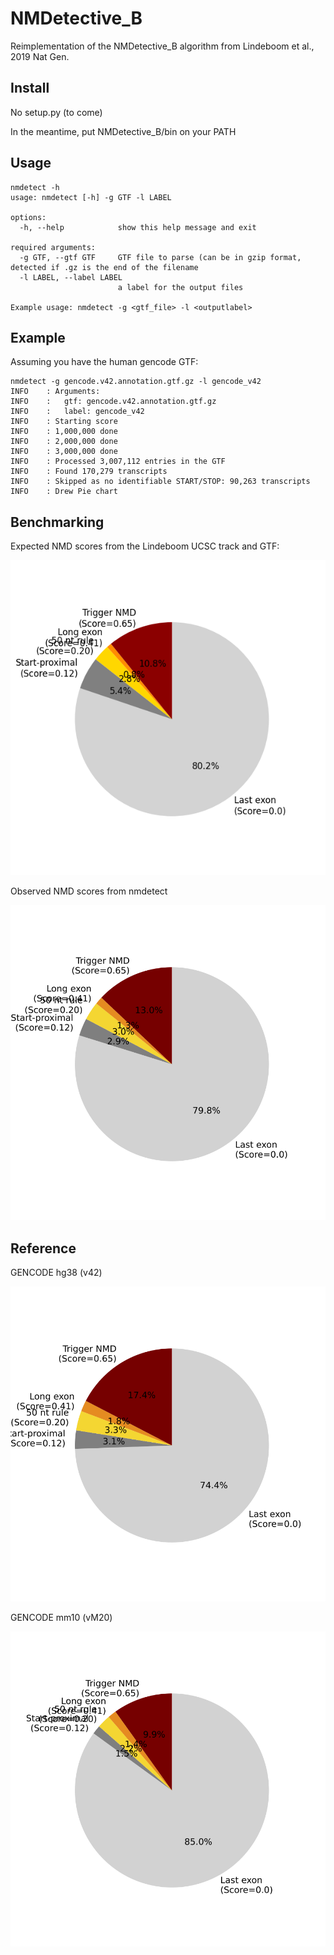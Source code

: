 # NMDetective_B
Reimplementation of the NMDetective_B algorithm from Lindeboom et al., 2019 Nat Gen.

## Install

No setup.py (to come)

In the meantime, put NMDetective_B/bin on your PATH

## Usage
```
nmdetect -h
usage: nmdetect [-h] -g GTF -l LABEL

options:
  -h, --help            show this help message and exit

required arguments:
  -g GTF, --gtf GTF     GTF file to parse (can be in gzip format, detected if .gz is the end of the filename
  -l LABEL, --label LABEL
                        a label for the output files

Example usage: nmdetect -g <gtf_file> -l <outputlabel>
```
## Example

Assuming you have the human gencode GTF:
```
nmdetect -g gencode.v42.annotation.gtf.gz -l gencode_v42
INFO    : Arguments:
INFO    :   gtf: gencode.v42.annotation.gtf.gz
INFO    :   label: gencode_v42
INFO    : Starting score
INFO    : 1,000,000 done
INFO    : 2,000,000 done
INFO    : 3,000,000 done
INFO    : Processed 3,007,112 entries in the GTF
INFO    : Found 170,279 transcripts
INFO    : Skipped as no identifiable START/STOP: 90,263 transcripts
INFO    : Drew Pie chart
```

## Benchmarking

Expected NMD scores from the Lindeboom UCSC track and GTF:

![Expected](https://github.com/oaxiom/NMDetective_B/blob/9dc73694409bbe4806aafdec0df850c05716cb9c/observed_expected/expected.Lindeboom.png)

Observed NMD scores from nmdetect

![Observed](https://github.com/oaxiom/NMDetective_B/blob/9dc73694409bbe4806aafdec0df850c05716cb9c/observed_expected/observed.pie.png)

## Reference

GENCODE hg38 (v42)

![GENCODE hg38](https://github.com/oaxiom/NMDetective_B/blob/4419f5dd48a7dd45806a7401bb702d84ffb2336f/images/gencode_v42.pie.png)

GENCODE mm10 (vM20)

![GENCODE mm10](https://github.com/oaxiom/NMDetective_B/blob/4419f5dd48a7dd45806a7401bb702d84ffb2336f/images/gencode_vM20.pie.png)
